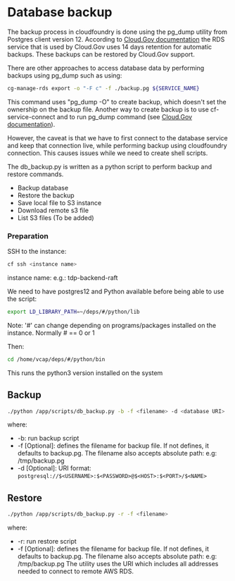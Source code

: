 # Database backup

The backup process in cloudfoundry is done using the pg_dump utility from Postgres client 
version 12. According to [Cloud.Gov documentation](https://cloud.gov/docs/services/relational-database/#backups) 
the RDS service that is used by Cloud.Gov uses 14 days retention for automatic backups. These backups can be restored by 
Cloud.Gov support.

There are other approaches to access database data by performing backups using pg_dump such as using: 
```bash
cg-manage-rds export -o "-F c" -f ./backup.pg ${SERVICE_NAME}
```

This command uses "pg_dump -O" to create backup, which doesn't set the ownership on the backup 
file.
Another way to create backup is to use cf-service-connect and to run pg_dump command
(see [Cloud.Gov documentation](https://cloud.gov/docs/services/relational-database/#using-cf-service-connect-plugin)). 

However, the caveat is that we have to first connect to the database service and keep that 
connection live, while performing backup using cloudfoundry connection. This causes issues 
while we need to create shell scripts.

The db_backup.py is written as a python script to perform backup and restore commands.

+ Backup database 
+ Restore the backup 
+ Save local file to S3 instance 
+ Download remote s3 file 
+ List S3 files (To be added)

### Preparation
SSH to the instance:
```bash
cf ssh <instance name>
```
instance name: e.g.: tdp-backend-raft

We need to have postgres12 and Python available before being able to use the script: 
```bash
export LD_LIBRARY_PATH=~/deps/#/python/lib
```
Note: '#' can change depending on programs/packages installed on the instance. Normally # == 0 or 1

Then:
```bash
cd /home/vcap/deps/#/python/bin
```
This runs the python3 version installed on the system	


## Backup
```bash
./python /app/scripts/db_backup.py -b -f <filename> -d <database URI>
```
where:
+ -b: run backup script
+ -f <filename> [Optional]: defines the filename for backup file. If not defines, it defaults to backup.pg. The filename
also accepts absolute path: e.g: /tmp/backup.pg
+ -d <database URI> [Optional]: URI format: ```postgresql://$<USERNAME>:$<PASSWORD>@$<HOST>:$<PORT>/$<NAME>```

## Restore
```bash
./python /app/scripts/db_backup.py -r -f <filename>
```
where:
+ -r: run restore script
+ -f <filename> [Optional]: defines the filename for backup file. If not defines, it defaults to backup.pg. The filename
also accepts absolute path: e.g: /tmp/backup.pg
The utility uses the URI which includes all addresses needed to connect to remote AWS RDS.
